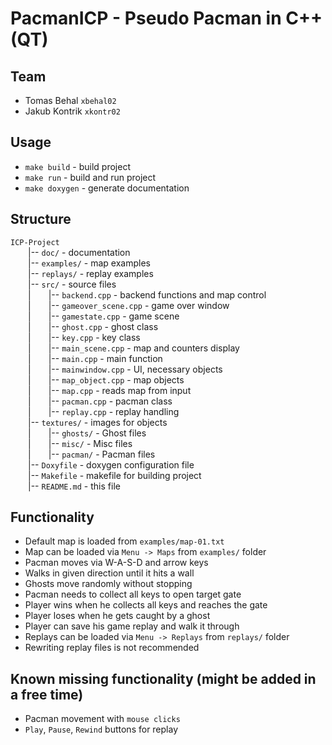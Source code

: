 # PacmanICP - Pseudo Pacman in C++ (QT)
## Team
- Tomas Behal `xbehal02`
- Jakub Kontrik `xkontr02`


## Usage
- `make build` - build project
- `make run` - build and run project
- `make doxygen` - generate documentation


## Structure
`ICP-Project`\
  |-- `doc/` - documentation\
  |-- `examples/` - map examples\
  |-- `replays/` - replay examples\
  |-- `src/` - source files\
  |  |-- `backend.cpp` - backend functions and map control\
  |  |-- `gameover_scene.cpp` - game over window\
  |  |-- `gamestate.cpp` - game scene\
  |  |-- `ghost.cpp` - ghost class\
  |  |-- `key.cpp` - key class\
  |  |-- `main_scene.cpp` - map and counters display\
  |  |-- `main.cpp` - main function\
  |  |-- `mainwindow.cpp` - UI, necessary objects\
  |  |-- `map_object.cpp` - map objects\
  |  |-- `map.cpp` - reads map from input\
  |  |-- `pacman.cpp` - pacman class\
  |  |-- `replay.cpp` - replay handling\
  |-- `textures/` - images for objects\
  |  |-- `ghosts/` - Ghost files\
  |  |-- `misc/` - Misc files\
  |  |-- `pacman/` - Pacman files\
  |-- `Doxyfile` - doxygen configuration file\
  |-- `Makefile` - makefile for building project\
  |-- `README.md` - this file


## Functionality
- Default map is loaded from `examples/map-01.txt`
- Map can be loaded via `Menu -> Maps` from `examples/` folder
- Pacman moves via W-A-S-D and arrow keys
- Walks in given direction until it hits a wall
- Ghosts move randomly without stopping
- Pacman needs to collect all keys to open target gate
- Player wins when he collects all keys and reaches the gate
- Player loses when he gets caught by a ghost
- Player can save his game replay and walk it through
- Replays can be loaded via `Menu -> Replays` from `replays/` folder
- Rewriting replay files is not recommended

## Known missing functionality (might be added in a free time)
- Pacman movement with `mouse clicks`
- `Play`, `Pause`, `Rewind` buttons for replay
